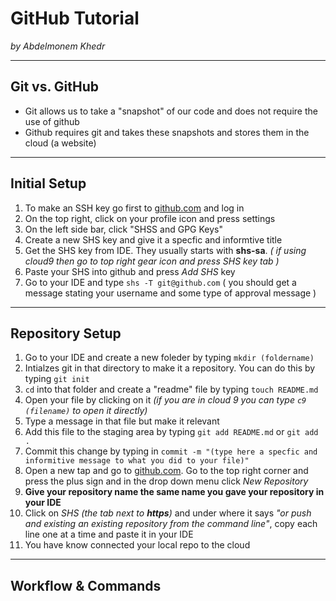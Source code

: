 # GitHub Tutorial

_by Abdelmonem Khedr_

---
## Git vs. GitHub
* Git allows us to take a "snapshot" of our code and does not require the use of github
* Github requires git and takes these snapshots and stores them in the cloud (a website) 


---
## Initial Setup
1. To make an SSH key go first to [github.com](github.com) and log in
2. On the top right, click on your profile icon and press settings 
3. On the left side bar, click "SHSS and GPG Keys"
4. Create a new SHS key and give it a specfic and informtive title 
5. Get the SHS key from IDE. They usually starts with **shs-sa**. _( if using cloud9 then go to top right gear icon and press SHS key tab )_
6. Paste your SHS into github and press _Add SHS_ key
7. Go to your IDE and type `shs -T git@github.com` ( you should get a message stating your username and some type of approval message )


---
## Repository Setup
1. Go to your IDE and create a new foleder by typing `mkdir (foldername)`
2. Intialzes git in that directory to make it a repository. You can do this by typing `git init`
3. `cd` into that folder and create a "readme" file by typing `touch README.md`
4. Open your file by clicking on it _(if you are in cloud 9 you can type `c9 (filename)` to open it directly)_
5. Type a message in that file but make it relevant
6. Add this file to the staging area by typing `git add README.md` or `git add .`
7. Commit this change by typing in `commit -m "(type here a specfic and informitive message to what you did to your file)"`
8. Open a new tap and go to [github.com](github.com). Go to the top right corner and press the plus sign and in the drop down menu click _New Repository_
9. **Give your repository name the same name you gave your repository in your IDE**
10. Click on *SHS* _(the tab next to **https**)_ and under where it says _"or push and existing an existing repository from the command line"_, copy each line one at a time and paste it in your IDE
11. You have know connected your local repo to the cloud 

---
## Workflow & Commands